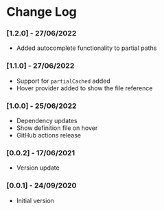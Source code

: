 # Change Log

### [1.2.0] - 27/06/2022

- Added autocomplete functionality to partial paths

### [1.1.0] - 27/06/2022

- Support for `partialCached` added
- Hover provider added to show the file reference

### [1.0.0] - 25/06/2022

- Dependency updates
- Show definition file on hover
- GitHub actions release

### [0.0.2] - 17/06/2021

- Version update

### [0.0.1] - 24/09/2020

- Initial version